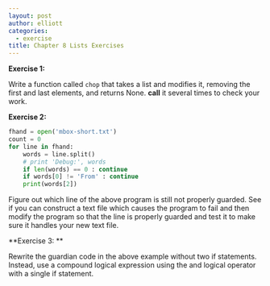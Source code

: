 ```yaml
---
layout: post
author: elliott
categories:
  - exercise
title: Chapter 8 Lists Exercises
---
```


**Exercise 1:**

Write a function called `chop` that takes a list and modifies it, removing the first and last elements, and 
returns None.  **call** it several times to check your work.


**Exercise 2:** 

```python
fhand = open('mbox-short.txt')
count = 0
for line in fhand:
    words = line.split()
    # print 'Debug:', words
    if len(words) == 0 : continue
    if words[0] != 'From' : continue
    print(words[2])
```

Figure out which line of the above program is still not properly guarded. See if you can construct a text file 
which causes the program to fail and then modify the program so that the line is properly guarded and test it 
to make sure it handles your new text file.

**Exercise 3: **

Rewrite the guardian code in the above example without two if statements. Instead, use a compound logical expression using the and logical operator with a single if statement.